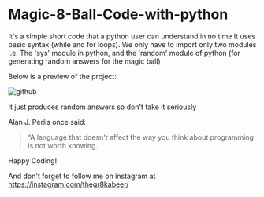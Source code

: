 # Magic-8-Ball-Code-with-python
It's a simple short code that a python user can understand in no time
It uses basic syntax (while and for loops).
We only have to import only two modules i.e. The 'sys' module in python, and the 'random' module of python (for generating random answers for the magic ball)

Below is a preview of the project:

![github](https://user-images.githubusercontent.com/64730390/86210010-390a9880-bb8d-11ea-8ef5-3a890019ef0f.gif)


It just produces random answers so don't take it seriously

Alan J. Perlis once said:
>“A language that doesn't affect the way you think about programming is not worth knowing.

Happy Coding!

And don't forget to follow me on instagram at https://instagram.com/thegr8kabeer/
